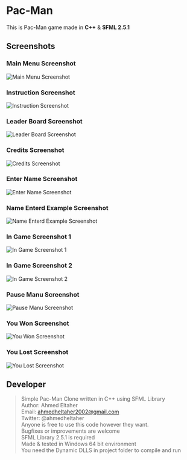 # Pac-Man

This is Pac-Man game made in **C++** & **SFML 2.5.1**

## Screenshots

### Main Menu Screenshot

![Main Menu Screenshot](./Screenshots/Screenshot1.png)

### Instruction Screenshot

![Instruction Screenshot](./Screenshots/Screenshot2.png)

### Leader Board Screenshot

![Leader Board Screenshot](./Screenshots/Screenshot3.png)

### Credits Screenshot

![Credits Screenshot](./Screenshots/Screenshot4.png)

### Enter Name Screenshot

![Enter Name Screenshot](./Screenshots/Screenshot5.png)

### Name Enterd Example Screenshot

![Name Enterd Example Screenshot](./Screenshots/Screenshot6.png)

### In Game Screenshot 1

![In Game Screenshot 1](./Screenshots/Screenshot7.png)

### In Game Screenshot 2

![In Game Screenshot 2](./Screenshots/Screenshot8.png)

### Pause Manu Screenshot

![Pause Manu Screenshot](./Screenshots/Screenshot9.png)

### You Won Screenshot

![You Won Screenshot](./Screenshots/Screenshot10.png)

### You Lost Screenshot

![You Lost Screenshot](./Screenshots/Screenshot11.png)

## Developer

> Simple Pac-Man Clone written in C++ using SFML Library   
> Author: Ahmed Eltaher  
> Email: ahmedheltaher2002@gmail.com  
> Twitter: @ahmedheltaher  
> Anyone is free to use this code however they want.   
> Bugfixes or improvements are welcome   
> SFML Library 2.5.1 is required   
> Made & tested in Windows 64 bit environment   
> You need the Dynamic DLLS in project folder to compile and run
